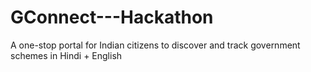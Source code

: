 # GConnect---Hackathon
A one-stop portal for Indian citizens to discover and track government schemes in Hindi + English
